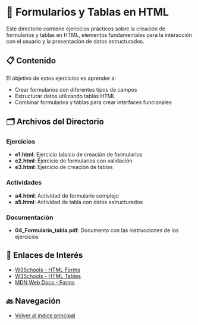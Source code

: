 # 📝 Formularios y Tablas en HTML

Este directorio contiene ejercicios prácticos sobre la creación de formularios y tablas en HTML, elementos fundamentales para la interacción con el usuario y la presentación de datos estructurados.

## 📋 Contenido

El objetivo de estos ejercicios es aprender a:
- Crear formularios con diferentes tipos de campos
- Estructurar datos utilizando tablas HTML
- Combinar formularios y tablas para crear interfaces funcionales

## 🗂️ Archivos del Directorio

### Ejercicios
- **e1.html**: Ejercicio básico de creación de formularios
- **e2.html**: Ejercicio de formularios con validación
- **e3.html**: Ejercicio de creación de tablas

### Actividades
- **a4.html**: Actividad de formulario complejo
- **a5.html**: Actividad de tabla con datos estructurados

### Documentación
- **04_Formulario_tabla.pdf**: Documento con las instrucciones de los ejercicios

## 🔗 Enlaces de Interés

- [W3Schools - HTML Forms](https://www.w3schools.com/html/html_forms.asp)
- [W3Schools - HTML Tables](https://www.w3schools.com/html/html_tables.asp)
- [MDN Web Docs - Forms](https://developer.mozilla.org/es/docs/Web/HTML/Element/form)

## 🔙 Navegación

- [Volver al índice principal](../README.MD)